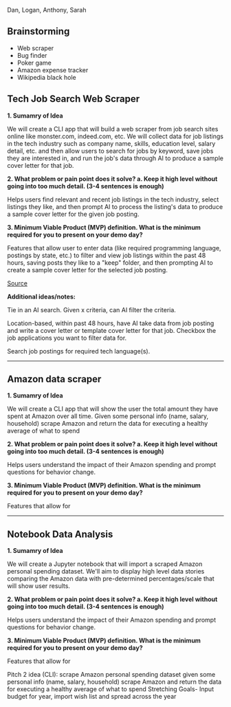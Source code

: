 Dan, Logan, Anthony, Sarah

## Brainstorming

- Web scraper
- Bug finder
- Poker game
- Amazon expense tracker
- Wikipedia black hole


## Tech Job Search Web Scraper

**1. Sumamry of Idea**

We will create a CLI app that will build a web scraper from job search sites online like monster.com, indeed.com, etc. We will collect data for job listings in the tech industry such as company name, skills, education level, salary detail, etc. and then allow users to search for jobs by keyword, save jobs they are interested in, and run the job's data through AI to produce a sample cover letter for that job.

**2. What problem or pain point does it solve? a. Keep it high level without going into too much detail. (3-4 sentences is enough)** 

Helps users find relevant and recent job listings in the tech industry, select listings they like, and then prompt AI to process the listing's data to produce a sample cover letter for the given job posting.

**3. Minimum Viable Product (MVP) definition. What is the minimum required for you to present on your demo day?**

Features that allow user to enter data (like required programming language, postings by state, etc.) to filter and view job listings within the past 48 hours, saving posts they like to a "keep" folder, and then prompting AI to create a sample cover letter for the selected job posting.

[Source](https://github.com/Ashishkapil/Web-scraping-job-portal-sites)


**Additional ideas/notes:**

Tie in an AI search. Given x criteria, can AI filter the criteria. 

Location-based, within past 48 hours, have AI take data from job posting and write a cover letter or template cover letter for that job.
Checkbox the job applications you want to filter data for.

Search job postings for required tech language(s).

----------------------------------------


## Amazon data scraper

**1. Sumamry of Idea**

We will create a CLI app that will show the user the total amount they have spent at Amazon over all time. Given some personal info (name, salary, household) scrape Amazon and return the data for executing a healthy average of what to spend


**2. What problem or pain point does it solve? a. Keep it high level without going into too much detail. (3-4 sentences is enough)** 

Helps users understand the impact of their Amazon spending and prompt questions for behavior change.


**3. Minimum Viable Product (MVP) definition. What is the minimum required for you to present on your demo day?**

Features that allow for 

----------------------------------------------

## Notebook Data Analysis

**1. Sumamry of Idea**

We will create a Jupyter notebook that will import a scraped Amazon personal spending dataset. We'll aim to display high level data stories comparing the Amazon data with pre-determined percentages/scale that will show user results.


**2. What problem or pain point does it solve? a. Keep it high level without going into too much detail. (3-4 sentences is enough)** 

Helps users understand the impact of their Amazon spending and prompt questions for behavior change.


**3. Minimum Viable Product (MVP) definition. What is the minimum required for you to present on your demo day?**

Features that allow for 






Pitch 2 idea (CLI):
scrape Amazon personal spending dataset
given some personal info (name, salary, household) scrape Amazon and return the data for executing a healthy average of what to spend
Stretching Goals-
Input budget for year, import wish list and spread across the year
